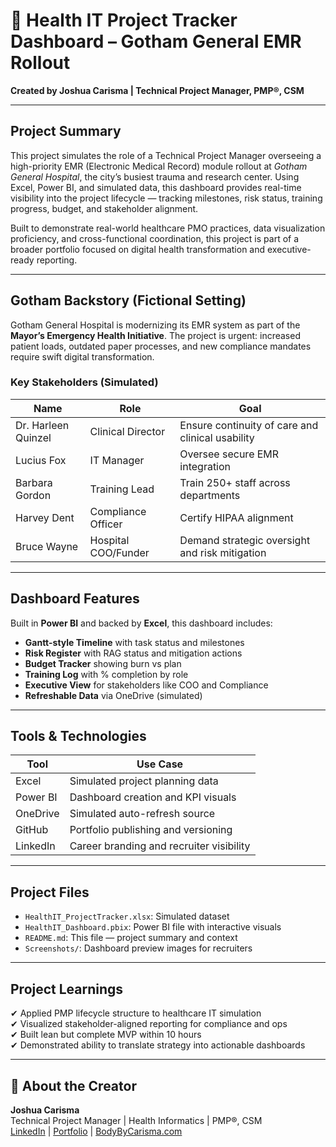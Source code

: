 # 🏥 Health IT Project Tracker Dashboard – Gotham General EMR Rollout

**Created by Joshua Carisma | Technical Project Manager, PMP®, CSM**

---

## Project Summary

This project simulates the role of a Technical Project Manager overseeing a high-priority EMR (Electronic Medical Record) module rollout at *Gotham General Hospital*, the city’s busiest trauma and research center. Using Excel, Power BI, and simulated data, this dashboard provides real-time visibility into the project lifecycle — tracking milestones, risk status, training progress, budget, and stakeholder alignment.

Built to demonstrate real-world healthcare PMO practices, data visualization proficiency, and cross-functional coordination, this project is part of a broader portfolio focused on digital health transformation and executive-ready reporting.

---

## Gotham Backstory (Fictional Setting)

Gotham General Hospital is modernizing its EMR system as part of the **Mayor’s Emergency Health Initiative**. The project is urgent: increased patient loads, outdated paper processes, and new compliance mandates require swift digital transformation.

### Key Stakeholders (Simulated)

| Name              | Role                   | Goal |
|-------------------|------------------------|------|
| Dr. Harleen Quinzel | Clinical Director    | Ensure continuity of care and clinical usability |
| Lucius Fox         | IT Manager             | Oversee secure EMR integration |
| Barbara Gordon     | Training Lead          | Train 250+ staff across departments |
| Harvey Dent        | Compliance Officer     | Certify HIPAA alignment |
| Bruce Wayne        | Hospital COO/Funder    | Demand strategic oversight and risk mitigation |

---

## Dashboard Features

Built in **Power BI** and backed by **Excel**, this dashboard includes:

- **Gantt-style Timeline** with task status and milestones  
- **Risk Register** with RAG status and mitigation actions  
- **Budget Tracker** showing burn vs plan  
- **Training Log** with % completion by role  
- **Executive View** for stakeholders like COO and Compliance  
- **Refreshable Data** via OneDrive (simulated)

---

## Tools & Technologies

| Tool        | Use Case |
|-------------|----------|
| Excel       | Simulated project planning data |
| Power BI    | Dashboard creation and KPI visuals |
| OneDrive    | Simulated auto-refresh source |
| GitHub      | Portfolio publishing and versioning |
| LinkedIn    | Career branding and recruiter visibility |

---

## Project Files

- `HealthIT_ProjectTracker.xlsx`: Simulated dataset
- `HealthIT_Dashboard.pbix`: Power BI file with interactive visuals
- `README.md`: This file — project summary and context
- `Screenshots/`: Dashboard preview images for recruiters

---

## Project Learnings

✔ Applied PMP lifecycle structure to healthcare IT simulation  
✔ Visualized stakeholder-aligned reporting for compliance and ops  
✔ Built lean but complete MVP within 10 hours  
✔ Demonstrated ability to translate strategy into actionable dashboards

---


## 🔗 About the Creator

**Joshua Carisma**  
Technical Project Manager | Health Informatics | PMP®, CSM  
[LinkedIn](https://www.linkedin.com/in/joshuacarisma) | [Portfolio](https://joshuacarisma.github.io/cv) | [BodyByCarisma.com](https://www.bodybycarisma.com)

